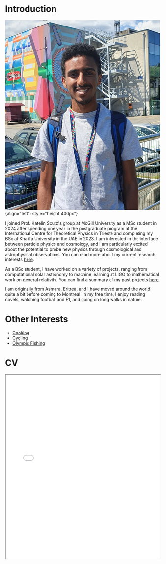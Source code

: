# Introduction

![](./media/headshot.jpg "headhsot"){align="left": style="height:400px"}

I joined Prof. Katelin Scutz's group at McGill University as a MSc student in 2024 after spending one year in the postgraduate program at the International Centre for Theoretical Physics in Trieste and completing my BSc at Khalifa University in the UAE in 2023. I am interested in the interface between particle physics and cosmology, and I am particularly excited about the potential to probe new physics through cosmological and astrophysical observations. You can read more about my current research interests [here](../research/index.md).

As a BSc student, I have worked on a variety of projects, ranging from computational solar astronomy to machine learning at LIGO to mathematical work on general relativity. You can find a summary of my past projects [here](../projects/index.md).

I am originally from Asmara, Eritrea, and I have moved around the world quite a bit before coming to Montreal. In my free time, I enjoy reading novels, watching football and F1, and going on long walks in nature.


# Other Interests

- [Cooking](./cooking.md)
- [Cycling](./cycling.md)
- [Olympic Fishing](./fishing.md)


# CV

<!-- How to embed a PDF -->
<iframe width="100%" height="600" src="./media/SWE_Resume_Template.pdf">